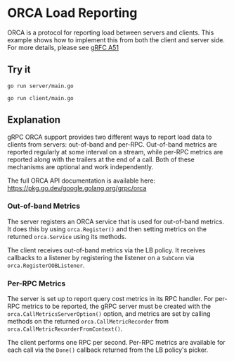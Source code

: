 # ORCA Load Reporting

ORCA is a protocol for reporting load between servers and clients.  This
example shows how to implement this from both the client and server side.  For
more details, please see [gRFC
A51](https://github.com/grpc/proposal/blob/master/A51-custom-backend-metrics.md)

## Try it

```
go run server/main.go
```

```
go run client/main.go
```

## Explanation

gRPC ORCA support provides two different ways to report load data to clients
from servers: out-of-band and per-RPC.  Out-of-band metrics are reported
regularly at some interval on a stream, while per-RPC metrics are reported
along with the trailers at the end of a call.  Both of these mechanisms are
optional and work independently.

The full ORCA API documentation is available here:
https://pkg.go.dev/google.golang.org/grpc/orca

### Out-of-band Metrics

The server registers an ORCA service that is used for out-of-band metrics.  It
does this by using `orca.Register()` and then setting metrics on the returned
`orca.Service` using its methods.

The client receives out-of-band metrics via the LB policy.  It receives
callbacks to a listener by registering the listener on a `SubConn` via
`orca.RegisterOOBListener`.

### Per-RPC Metrics

The server is set up to report query cost metrics in its RPC handler.  For
per-RPC metrics to be reported, the gRPC server must be created with the
`orca.CallMetricsServerOption()` option, and metrics are set by calling methods
on the returned `orca.CallMetricRecorder` from
`orca.CallMetricRecorderFromContext()`.

The client performs one RPC per second.  Per-RPC metrics are available for each
call via the `Done()` callback returned from the LB policy's picker.
